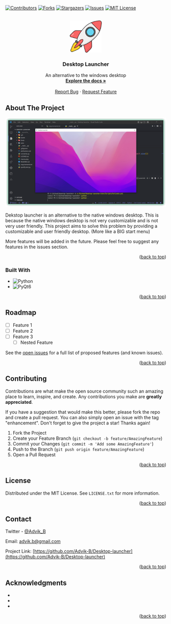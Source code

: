 <!-- Improved compatibility of back to top link: See: https://github.com/othneildrew/Best-README-Template/pull/73 -->
<a name="readme-top"></a>
<!--
*** Thanks for checking out the Best-README-Template. If you have a suggestion
*** that would make this better, please fork the repo and create a pull request
*** or simply open an issue with the tag "enhancement".
*** Don't forget to give the project a star!
*** Thanks again! Now go create something AMAZING! :D
-->



<!-- PROJECT SHIELDS -->
<!--
*** I'm using markdown "reference style" links for readability.
*** Reference links are enclosed in brackets [ ] instead of parentheses ( ).
*** See the bottom of this document for the declaration of the reference variables
*** for contributors-url, forks-url, etc. This is an optional, concise syntax you may use.
*** https://www.markdownguide.org/basic-syntax/#reference-style-links
-->
[![Contributors][contributors-shield]][contributors-url]
[![Forks][forks-shield]][forks-url]
[![Stargazers][stars-shield]][stars-url]
[![Issues][issues-shield]][issues-url]
[![MIT License][license-shield]][license-url]



<!-- PROJECT LOGO -->
<br />
<div align="center">
  <a href="https://github.com/Advik-B/Desktop-launcher">
    <img src="assets/rocket.png" alt="Logo" width="100" height="100">
  </a>

<h3 align="center">Desktop Launcher</h3>

  <p align="center">
    An alternative to the windows desktop
    <br />
    <a href="https://github.com/Advik-B/Desktop-launcher"><strong>Explore the docs »</strong></a>
    <br />
    <br />
    <!-- <a href="https://github.com/Advik-B/Desktop-launcher">View Demo</a> -->
    <!-- · -->
    <a href="https://github.com/Advik-B/Desktop-launcher/issues">Report Bug</a>
    ·
    <a href="https://github.com/Advik-B/Desktop-launcher/issues">Request Feature</a>
  </p>
</div>


<!-- ABOUT THE PROJECT -->
## About The Project

[![img](assets/pr-demo.png)](https://github.com/Advik-B/Desktop-launcher)

Dekstop launcher is an alternative to the native windows desktop.
This is because the native windows desktop is not very customizable and is not very user friendly.
This project aims to solve this problem by providing a customizable and user friendly desktop. (More like a BIG start menu)

More features will be added in the future. Please feel free to suggest any features in the issues section.
<p align="right">(<a href="#readme-top">back to top</a>)</p>



### Built With

* ![[Python](https://www.python.org/)][python-img]
* ![[PyQt6](https://www.riverbankcomputing.com/software/pyqt/)][qt6]


<p align="right">(<a href="#readme-top">back to top</a>)</p>



<!-- ROADMAP -->
## Roadmap

- [ ] Feature 1
- [ ] Feature 2
- [ ] Feature 3
    - [ ] Nested Feature

See the [open issues](https://github.com/Advik-B/Desktop-launcher/issues) for a full list of proposed features (and known issues).

<p align="right">(<a href="#readme-top">back to top</a>)</p>



<!-- CONTRIBUTING -->
## Contributing

Contributions are what make the open source community such an amazing place to learn, inspire, and create. Any contributions you make are **greatly appreciated**.

If you have a suggestion that would make this better, please fork the repo and create a pull request. You can also simply open an issue with the tag "enhancement".
Don't forget to give the project a star! Thanks again!

1. Fork the Project
2. Create your Feature Branch (`git checkout -b feature/AmazingFeature`)
3. Commit your Changes (`git commit -m 'Add some AmazingFeature'`)
4. Push to the Branch (`git push origin feature/AmazingFeature`)
5. Open a Pull Request

<p align="right">(<a href="#readme-top">back to top</a>)</p>



<!-- LICENSE -->
## License

Distributed under the MIT License. See `LICENSE.txt` for more information.

<p align="right">(<a href="#readme-top">back to top</a>)</p>



<!-- CONTACT -->
## Contact

Twitter - [@Advik_B](https://twitter.com/Advik_B)

Email: advik.b@gmail.com

Project Link: [https://github.com/Advik-B/Desktop-launcher](https://github.com/Advik-B/Desktop-launcher)

<p align="right">(<a href="#readme-top">back to top</a>)</p>



<!-- ACKNOWLEDGMENTS -->
## Acknowledgments

* []()
* []()
* []()

<p align="right">(<a href="#readme-top">back to top</a>)</p>



<!-- MARKDOWN LINKS & IMAGES -->
<!-- https://www.markdownguide.org/basic-syntax/#reference-style-links -->
[contributors-shield]: https://img.shields.io/github/contributors/Advik-B/Desktop-launcher.svg?style=for-the-badge
[contributors-url]: https://github.com/Advik-B/Desktop-launcher/graphs/contributors
[forks-shield]: https://img.shields.io/github/forks/Advik-B/Desktop-launcher.svg?style=for-the-badge
[forks-url]: https://github.com/Advik-B/Desktop-launcher/network/members
[stars-shield]: https://img.shields.io/github/stars/Advik-B/Desktop-launcher.svg?style=for-the-badge
[stars-url]: https://github.com/Advik-B/Desktop-launcher/stargazers
[issues-shield]: https://img.shields.io/github/issues/Advik-B/Desktop-launcher.svg?style=for-the-badge
[issues-url]: https://github.com/Advik-B/Desktop-launcher/issues
[license-shield]: https://img.shields.io/github/license/Advik-B/Desktop-launcher.svg?style=for-the-badge
[license-url]: https://github.com/Advik-B/Desktop-launcher/blob/master/LICENSE.txt


[python-img]: https://img.shields.io/badge/Python-27292e?style=for-the-badge&logo=python&logoColor=61DAFB
[qt6]: https://img.shields.io/badge/PyQt6-27292e?style=for-the-badge&logo=Qt&logoColor=1dd75f
[qt5]: https://img.shields.io/badge/PyQt5-27292e?style=for-the-badge&logo=Qt&logoColor=1dd75f
[windows]: https://img.shields.io/badge/Windows-27292e?style=for-the-badge&logo=Windows&logoColor=1c9aef
[discord]: https://img.shields.io/badge/Discord-27292e?style=for-the-badge&logo=Discord&logoColor=7289da
